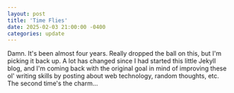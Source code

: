 ```yaml
---
layout: post
title: 'Time Flies'
date: 2025-02-03 21:00:00 -0400
categories: update
---
```


Damn. It's been almost four years. Really dropped the ball on this, but I'm picking it back up. A lot has changed since I had started this little Jekyll blog, and I'm coming back with the original goal in mind of improving these ol' writing skills by posting about web technology, random thoughts, etc. The second time's the charm...

